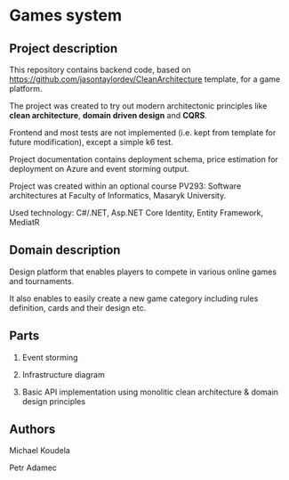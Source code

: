 # Games system

## Project description

This repository contains backend code, based on https://github.com/jasontaylordev/CleanArchitecture template, for a game platform. 

The project was created to try out modern architectonic principles like **clean architecture**, **domain driven design** and **CQRS**.

Frontend and most tests are not implemented (i.e. kept from template for future modification), except a simple k6 test.

Project documentation contains deployment schema, price estimation for deployment on Azure and event storming output. 

Project was created within an optional course PV293: Software architectures at Faculty of Informatics, Masaryk University.

Used technology: C#/.NET, Asp.NET Core Identity, Entity Framework, MediatR

## Domain description

Design platform that enables players to compete in various online games and tournaments.

It also enables to easily create a new game category including rules definition, cards and their design etc.

## Parts

1. Event storming

2. Infrastructure diagram

3. Basic API implementation using monolitic clean architecture & domain design principles

## Authors

Michael Koudela

Petr Adamec